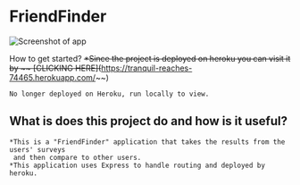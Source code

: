 # FriendFinder
![Screenshot of app](https://github.com/dev-lam/FriendFinder/blob/master/app/data/FF.png)

How to get started?
    ~~*Since the project is deployed on heroku you can visit it by ~~
    ~~[CLICKING HERE]~~(~~https://tranquil-reaches-74465.herokuapp.com/~~)
    
    No longer deployed on Heroku, run locally to view.

## What is does this project do and how is it useful?
    *This is a "FriendFinder" application that takes the results from the users' surveys
     and then compare to other users.
    *This application uses Express to handle routing and deployed by heroku.


 
     

